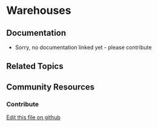 # Warehouses

## Documentation

* Sorry, no documentation linked yet - please contribute

## Related Topics

## Community Resources

### Contribute

[Edit this file on github](https://github.com/olafk/controlpanel-documentation-docs/blob/master/md/73en/com_liferay_commerce_warehouse_web_internal_portlet_CommerceInventoryWarehousePortlet/editCommerceInventoryWarehouse.md)
